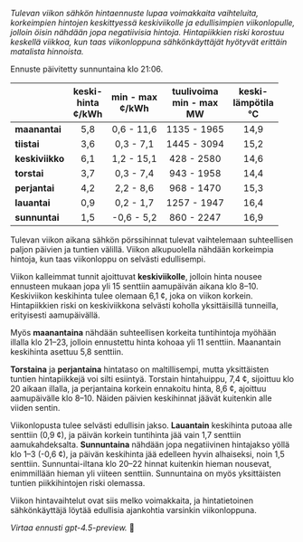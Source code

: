 *Tulevan viikon sähkön hintaennuste lupaa voimakkaita vaihteluita, korkeimpien hintojen keskittyessä keskiviikolle ja edullisimpien viikonlopulle, jolloin öisin nähdään jopa negatiivisia hintoja. Hintapiikkien riski korostuu keskellä viikkoa, kun taas viikonloppuna sähkönkäyttäjät hyötyvät erittäin matalista hinnoista.*

Ennuste päivitetty sunnuntaina klo 21:06.

|              | keski-<br>hinta<br>¢/kWh | min - max<br>¢/kWh | tuulivoima<br>min - max<br>MW | keski-<br>lämpötila<br>°C |
|:-------------|:----------------:|:----------------:|:-------------:|:-------------:|
| **maanantai**   |       5,8        |     0,6 - 11,6     |      1135 - 1965      |      14,9      |
| **tiistai**     |       3,6        |     0,3 - 7,1      |      1445 - 3094      |      15,2      |
| **keskiviikko** |       6,1        |     1,2 - 15,1     |       428 - 2580      |      14,6      |
| **torstai**     |       3,7        |     0,3 - 7,4      |       943 - 1958      |      14,4      |
| **perjantai**   |       4,2        |     2,2 - 8,6      |       968 - 1470      |      15,3      |
| **lauantai**    |       0,9        |     0,2 - 1,7      |      1257 - 1947      |      16,4      |
| **sunnuntai**   |       1,5        |    -0,6 - 5,2      |       860 - 2247      |      16,9      |

Tulevan viikon aikana sähkön pörssihinnat tulevat vaihtelemaan suhteellisen paljon päivien ja tuntien välillä. Viikon alkupuolella nähdään korkeimpia hintoja, kun taas viikonloppu on selvästi edullisempi.

Viikon kalleimmat tunnit ajoittuvat **keskiviikolle**, jolloin hinta nousee ennusteen mukaan jopa yli 15 senttiin aamupäivän aikana klo 8–10. Keskiviikon keskihinta tulee olemaan 6,1 ¢, joka on viikon korkein. Hintapiikkien riski on keskiviikkona selvästi koholla yksittäisillä tunneilla, erityisesti aamupäivällä.

Myös **maanantaina** nähdään suhteellisen korkeita tuntihintoja myöhään illalla klo 21–23, jolloin ennustettu hinta kohoaa yli 11 senttiin. Maanantain keskihinta asettuu 5,8 senttiin.

**Torstaina** ja **perjantaina** hintataso on maltillisempi, mutta yksittäisten tuntien hintapiikkejä voi silti esiintyä. Torstain hintahuippu, 7,4 ¢, sijoittuu klo 20 aikaan illalla, ja perjantaina korkein ennakoitu hinta, 8,6 ¢, ajoittuu aamupäivälle klo 8–10. Näiden päivien keskihinnat jäävät kuitenkin alle viiden sentin.

Viikonlopusta tulee selvästi edullisin jakso. **Lauantain** keskihinta putoaa alle senttiin (0,9 ¢), ja päivän korkein tuntihinta jää vain 1,7 senttiin aamukahdeksalta. **Sunnuntaina** nähdään jopa negatiivinen hintajakso yöllä klo 1–3 (-0,6 ¢), ja päivän keskihinta jää edelleen hyvin alhaiseksi, noin 1,5 senttiin. Sunnuntai-iltana klo 20–22 hinnat kuitenkin hieman nousevat, enimmillään hieman yli viiteen senttiin. Sunnuntaina on myös yksittäisten tuntien piikkihintojen riski olemassa.

Viikon hintavaihtelut ovat siis melko voimakkaita, ja hintatietoinen sähkönkäyttäjä löytää edullisia ajankohtia varsinkin viikonloppuna.

*Virtaa ennusti gpt-4.5-preview.* 🔌
